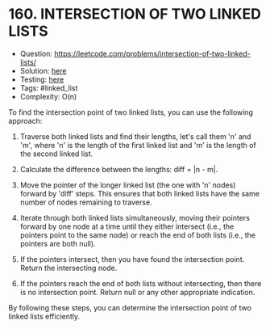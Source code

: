# 160. INTERSECTION OF TWO LINKED LISTS

* Question: https://leetcode.com/problems/intersection-of-two-linked-lists/
* Solution: [here](Solution.java)
* Testing: [here](SolutionTest.java)
* Tags: #linked_list
* Complexity: O(n)

To find the intersection point of two linked lists, you can use the following approach:

1. Traverse both linked lists and find their lengths, let's call them 'n' and 'm', where 'n' is the length of the first
   linked list and 'm' is the length of the second linked list.

2. Calculate the difference between the lengths: diff = |n - m|.

3. Move the pointer of the longer linked list (the one with 'n' nodes) forward by 'diff' steps. This ensures that both
   linked lists have the same number of nodes remaining to traverse.

4. Iterate through both linked lists simultaneously, moving their pointers forward by one node at a time until they either
   intersect (i.e., the pointers point to the same node) or reach the end of both lists (i.e., the pointers are both null).

5. If the pointers intersect, then you have found the intersection point. Return the intersecting node.

6. If the pointers reach the end of both lists without intersecting, then there is no intersection point. Return null or
   any other appropriate indication.

By following these steps, you can determine the intersection point of two linked lists efficiently.

